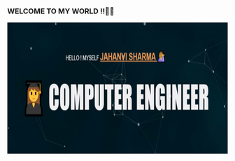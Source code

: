 ### WELCOME TO MY WORLD !!👋👧
<!DOCTYPE html>
<html>
<body>
  <div>
    <a href= "https://jahanvisharma.ml/" ><img src="ab.gif"  width="800" height="300"></a> </div>
</body>
</html>
